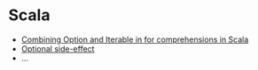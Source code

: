 # Scala
- [Combining Option and Iterable in for comprehensions in Scala](Combining%20Option%20and%20Iterable%20in%20%20for%20comprehensions%20in%20Scala.ipynb)
- [Optional side-effect](Optional%20side-effect.ipynb)
- ...
